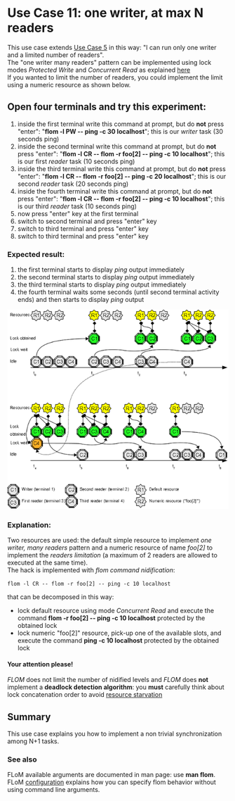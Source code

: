 # Use Case 11: one writer, at max N readers

This use case extends [Use Case 5](Use_Case_5.md) in this way: "I can run only one writer and a limited number of readers".   
The "one writer many readers" pattern can be implemented using lock modes *Protected Write* and *Concurrent Read* as explained [here](http://en.wikipedia.org/wiki/Distributed_lock_manager#Lock_modes)    
If you wanted to limit the number of readers, you could implement the limit using a numeric resource as shown below.

## Open four terminals and try this experiment:

1. inside the first terminal write this command at prompt, but do **not** press "enter": "**flom -l PW \-\- ping -c 30 localhost**"; this is our *writer* task (30 seconds ping)
2. inside the second terminal write this command at prompt, but do **not** press "enter": "**flom -l CR \-\- flom -r foo\[2\] \-\- ping -c 10 localhost**"; this is our first *reader* task (10 seconds ping)
3. inside the third terminal write this command at prompt, but do **not** press "enter": "**flom -l CR \-\- flom -r foo\[2\] \-\- ping -c 20 localhost**"; this is our second *reader* task (20 seconds ping)
4. inside the fourth terminal write this command at prompt, but do **not** press "enter": "**flom -l CR \-\- flom -r foo\[2\] \-\- ping -c 10 localhost**"; this is our third *reader* task (10 seconds ping)
5. now press "enter" key at the first terminal
6. switch to second terminal and press "enter" key
7. switch to third terminal and press "enter" key
8. switch to third terminal and press "enter" key

### Expected result:

1. the first terminal starts to display *ping* output immediately
2. the second terminal starts to display *ping* output immediately
3. the third terminal starts to display *ping* output immediately
3. the fourth terminal waits some seconds (until second terminal activity ends) and then starts to display *ping* output

![](use_case_11_640x576.png)

### Explanation:
Two resources are used: the default simple resource to implement *one writer, many readers* pattern and a numeric resource of name *foo\[2\]* to implement the *readers limitation* (a maximum of 2 readers are allowed to executed at the same time).   
The hack is implemented with *flom command nidification*:

    flom -l CR -- flom -r foo[2] -- ping -c 10 localhost

that can be decomposed in this way:

* lock default resource using mode *Concurrent Read* and execute the command **flom -r foo\[2\] \-\- ping -c 10 localhost** protected by the obtained lock
* lock numeric "foo\[2\]" resource, pick-up one of the available slots, and execute the command **ping -c 10 localhost** protected by the obtained lock

#### Your attention please!
*FLOM* does not limit the number of nidified levels and *FLOM* does **not** implement a **deadlock detection algorithm**:  you **must** carefully think about lock concatenation order to avoid [resource starvation](http://en.wikipedia.org/wiki/Resource_starvation)

## Summary
This use case explains you how to implement a non trivial synchronization among N+1 tasks.

### See also
FLoM available arguments are documented in man page: use **man flom**.
FLoM [configuration](../Configuration.md) explains how you can specify flom behavior without using command line arguments.
